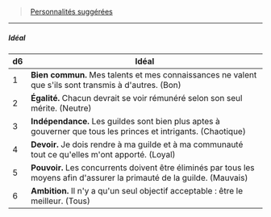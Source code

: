 ﻿> [Personnalités suggérées](hd_background_membredeguilde_personnalites_suggerees.md)

---

##### Idéal

|d6|Idéal|
|---|---|
|1|**Bien commun.** Mes talents et mes connaissances ne valent que s'ils sont transmis à d'autres. (Bon)|
|2|**Égalité.** Chacun devrait se voir rémunéré selon son seul mérite. (Neutre)|
|3|**Indépendance.** Les guildes sont bien plus aptes à gouverner que tous les princes et intrigants. (Chaotique)|
|4|**Devoir.** Je dois rendre à ma guilde et à ma communauté tout ce qu'elles m'ont apporté. (Loyal)|
|5|**Pouvoir.** Les concurrents doivent être éliminés par tous les moyens afin d'assurer la primauté de la guilde. (Mauvais)|
|6|**Ambition.** Il n'y a qu'un seul objectif acceptable : être le meilleur. (Tous)|

